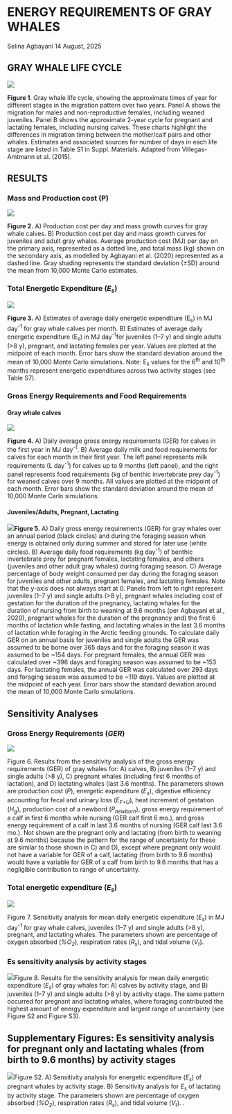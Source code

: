 ENERGY REQUIREMENTS OF GRAY WHALES
================
Selina Agbayani
14 August, 2025

## GRAY WHALE LIFE CYCLE

![](figures/Figure1_Lifecycle_v6.jpg)

**Figure 1**. Gray whale life cycle, showing the approximate times of
year for different stages in the migration pattern over two years. Panel
A shows the migration for males and non-reproductive females, including
weaned juveniles. Panel B shows the approximate 2-year cycle for
pregnant and lactating females, including nursing calves. These charts
highlight the differences in migration timing between the mother/calf
pairs and other whales. Estimates and associated sources for number of
days in each life stage are listed in Table S1 in Suppl. Materials.
Adapted from Villegas-Amtmann et al. (2015).

## RESULTS

### Mass and Production cost (P)

![](figures/Figure2_Pcost_multiplot.jpg)

**Figure 2.** A) Production cost per day and mass growth curves for gray
whale calves. B) Production cost per day and mass growth curves for
juveniles and adult gray whales. Average production cost (MJ) per day on
the primary axis, represented as a dotted line, and total mass (kg)
shown on the secondary axis, as modelled by Agbayani et al. (2020)
represented as a dashed line. Gray shading represents the standard
deviation (±SD) around the mean from 10,000 Monte Carlo estimates.

### Total Energetic Expenditure (*E<sub>s</sub>*)

![](figures/Figure3_Es_sensanalysis_allstages_multiplot.jpg)

**Figure 3.** A) Estimates of average daily energetic expenditure
(E<sub>s</sub>) in MJ day<sup>-1</sup> for gray whale calves per month.
B) Estimates of average daily energetic expenditure (E<sub>s</sub>) in
MJ day<sup>-1</sup>for juveniles (1–7 y) and single adults (\>8 y),
pregnant, and lactating females per year. Values are plotted at the
midpoint of each month. Error bars show the standard deviation around
the mean of 10,000 Monte Carlo simulations. Note: E<sub>s</sub> values
for the 6<sup>th</sup> and 10<sup>th</sup> months represent energetic
expenditures across two activity stages (see Table S7).

### Gross Energy Requirements and Food Requirements

#### Gray whale calves

![](figures/Figure4_Phase1_GER_Milk_FoodReqs.jpg)

**Figure 4.** A) Daily average gross energy requirements (GER) for
calves in the first year in MJ day<sup>-1</sup>. B) Average daily milk
and food requirements for calves for each month in their first year. The
left panel represents milk requirements (L day<sup>-1</sup>) for calves
up to 9 months (left panel), and the right panel represents food
requirements (kg of benthic invertebrate prey day<sup>-1</sup>) for
weaned calves over 9 months. All values are plotted at the midpoint of
each month. Error bars show the standard deviation around the mean of
10,000 Monte Carlo simulations.

#### Juveniles/Adults, Pregnant, Lactating

![](figures/Figure5_GER_FoodReqs_pctbodywt_multiplot.jpg)**Figure 5.**
A) Daily gross energy requirements (GER) for gray whales over an annual
period (black circles) and during the foraging season when energy is
obtained only during summer and stored for later use (white circles). B)
Average daily food requirements (kg day<sup>-1</sup>) of benthic
invertebrate prey for pregnant females, lactating females, and others
(juveniles and other adult gray whales) during foraging season. C)
Average percentage of body weight consumed per day during the foraging
season for juveniles and other adults, pregnant females, and lactating
females. Note that the y-axis does not always start at 0. Panels from
left to right represent juveniles (1–7 y) and single adults (\>8 y),
pregnant whales including cost of gestation for the duration of the
pregnancy, lactating whales for the duration of nursing from birth to
weaning at 9.6 months (per Agbayani et al., 2020), pregnant whales for
the duration of the pregnancy and) the first 6 months of lactation while
fasting, and lactating whales in the last 3.6 months of lactation while
foraging in the Arctic feeding grounds. To calculate daily GER on an
annual basis for juveniles and single adults the GER was assumed to be
borne over 365 days and for the foraging season it was assumed to be
~154 days. For pregnant females, the annual GER was calculated over ~396
days and foraging season was assumed to be ~153 days. For lactating
females, the annual GER was calculated over 293 days and foraging season
was assumed to be ~119 days. Values are plotted at the midpoint of each
year. Error bars show the standard deviation around the mean of 10,000
Monte Carlo simulations.

## Sensitivity Analyses

### Gross Energy Requirements (*GER*)

![](figures/Figure6_GER_sensanalysis_allstages_multiplot.jpg)

Figure 6. Results from the sensitivity analysis of the gross energy
requirements (GER) of gray whales for: A) calves, B) juveniles (1–7 y)
and single adults (\>8 y), C) pregnant whales (including first 6 months
of lactation), and D) lactating whales (last 3.6 months). The parameters
shown are production cost (*P*), energetic expenditure
(*E<sub>s</sub>*), digestive efficiency accounting for fecal and urinary
loss (*E<sub>F+U</sub>*), heat increment of gestation (*H<sub>g</sub>*),
production cost of a newbord (*P<sub>newborn</sub>*), gross energy
requirement of a calf in first 6 months while nursing (GER calf first 6
mo.), and gross energy requirement of a calf in last 3.6 months of
nursing (GER calf last 3.6 mo.). Not shown are the pregnant only and
lactating (from birth to weaning at 9.6 months) because the pattern for
the range of uncertainty for these are similar to those shown in C) and
D), except where pregnant only would not have a variable for GER of a
calf, lactating (from birth to 9.6 months) would have a variable for GER
of a calf from birth to 9.6 months that has a negligible contribution to
range of uncertainty.   

### Total energetic expenditure (*E<sub>s</sub>*)

![](figures/Figure7_Es_sensAnalysis_allstages_permth_peryr.jpg)

Figure 7. Sensitivity analysis for mean daily energetic expenditure
(*E<sub>s</sub>*) in MJ day<sup>-1</sup> for gray whale calves,
juveniles (1–7 y) and single adults (\>8 y), pregnant, and lactating
whales. The parameters shown are percentage of oxygen absorbed
(*%O<sub>2</sub>*), respiration rates (*R<sub>s</sub>*), and tidal
volume (*V<sub>t</sub>*).

### Es sensitivity analysis by activity stages

![](figures/Figure8_Es_stacked_phase1_2_multipanel.jpg)Figure 8. Results
for the sensitivity analysis for mean daily energetic expenditure
(*E<sub>s</sub>*) of gray whales for: A) calves by activity stage, and
B) juveniles (1–7 y) and single adults (\>8 y) by activity stage. The
same pattern occurred for pregnant and lactating whales, where foraging
contributed the highest amount of energy expenditure and largest range
of uncertainty (see Figure S2 and Figure S3).

## Supplementary Figures: Es sensitivity analysis for pregnant only and lactating whales (from birth to 9.6 months) by activity stages

![](figures/FigureS2_Es_sensAnalysis_preglact_by_activitystage.jpg)Figure
S2. A) Sensitivity analysis for energetic expenditure (*E<sub>s</sub>*)
of pregnant whales by activity stage. B) Sensitivity analysis for
*E<sub>s</sub>* of lactating by activity stage. The parameters shown are
percentage of oxygen absorbed (*%O<sub>2</sub>*), respiration rates
(*R<sub>s</sub>*), and tidal volume (*V<sub>t</sub>*). .
